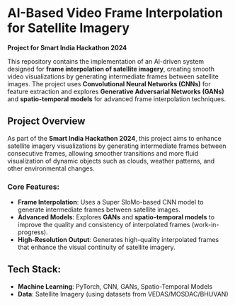 # AI-Based Video Frame Interpolation for Satellite Imagery

**Project for Smart India Hackathon 2024**

This repository contains the implementation of an AI-driven system designed for **frame interpolation of satellite imagery**, creating smooth video visualizations by generating intermediate frames between satellite images. The project uses **Convolutional Neural Networks (CNNs)** for feature extraction and explores **Generative Adversarial Networks (GANs)** and **spatio-temporal models** for advanced frame interpolation techniques.

## **Project Overview**

As part of the **Smart India Hackathon 2024**, this project aims to enhance satellite imagery visualizations by generating intermediate frames between consecutive frames, allowing smoother transitions and more fluid visualization of dynamic objects such as clouds, weather patterns, and other environmental changes.

### **Core Features:**

- **Frame Interpolation**: Uses a Super SloMo-based CNN model to generate intermediate frames between satellite images.
- **Advanced Models**: Explores **GANs** and **spatio-temporal models** to improve the quality and consistency of interpolated frames (work-in-progress).
- **High-Resolution Output**: Generates high-quality interpolated frames that enhance the visual continuity of satellite imagery.

## **Tech Stack:**

- **Machine Learning**: PyTorch, CNN, GANs, Spatio-Temporal Models
- **Data**: Satellite Imagery (using datasets from VEDAS/MOSDAC/BHUVAN)


